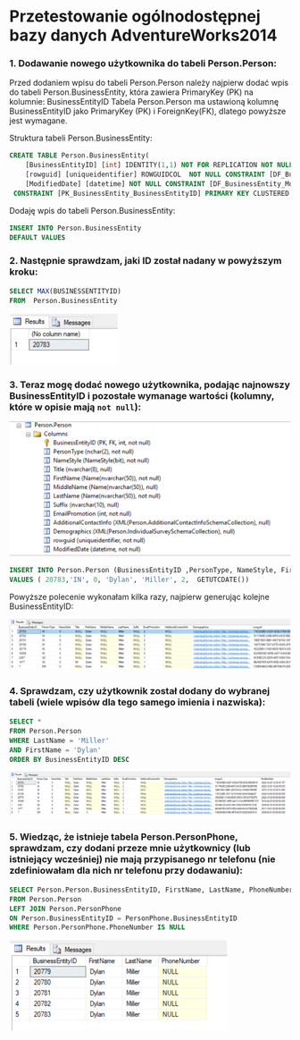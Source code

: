 # Przetestowanie ogólnodostępnej bazy danych AdventureWorks2014

### 1. Dodawanie nowego użytkownika do tabeli Person.Person:

Przed dodaniem wpisu do tabeli Person.Person należy najpierw dodać wpis do tabeli Person.BusinessEntity, która zawiera PrimaryKey (PK) na kolumnie: BusinessEntityID
Tabela Person.Person ma ustawioną kolumnę BusinessEntityID jako PrimaryKey (PK) i ForeignKey(FK), dlatego powyższe jest wymagane.
 
Struktura tabeli Person.BusinessEntity:

```sql
CREATE TABLE Person.BusinessEntity(
	[BusinessEntityID] [int] IDENTITY(1,1) NOT FOR REPLICATION NOT NULL,
	[rowguid] [uniqueidentifier] ROWGUIDCOL  NOT NULL CONSTRAINT [DF_BusinessEntity_rowguid]  DEFAULT (newid()),
	[ModifiedDate] [datetime] NOT NULL CONSTRAINT [DF_BusinessEntity_ModifiedDate]  DEFAULT (getdate()),
 CONSTRAINT [PK_BusinessEntity_BusinessEntityID] PRIMARY KEY CLUSTERED
```

Dodaję wpis do tabeli Person.BusinessEntity:

```sql
INSERT INTO Person.BusinessEntity 
DEFAULT VALUES
```
### 2. Następnie sprawdzam, jaki ID został nadany w powyższym kroku:

```sql
SELECT MAX(BUSINESSENTITYID)  
FROM  Person.BusinessEntity
```

![obrazek nr1](img/01.jpg)

### 3. Teraz mogę dodać nowego użytkownika, podając najnowszy BusinessEntityID i pozostałe wymanage wartości (kolumny, które w opisie mają `not null`):

![obrazek nr2](img/02.jpg)

```sql
INSERT INTO Person.Person (BusinessEntityID ,PersonType, NameStyle, FirstName, LastName, EmailPromotion, ModifiedDate) 
VALUES ( 20783,'IN', 0, 'Dylan', 'Miller', 2,  GETUTCDATE())
```

Powyższe polecenie wykonałam kilka razy, najpierw generując kolejne BusinessEntityID:

![obrazek nr3](img/03.jpg)

### 4. Sprawdzam, czy użytkownik został dodany do wybranej tabeli (wiele wpisów dla tego samego imienia i nazwiska):

```sql
SELECT *
FROM Person.Person
WHERE LastName = 'Miller'
AND FirstName = 'Dylan'
ORDER BY BusinessEntityID DESC
```

![obrazek nr4](img/04.jpg)

### 5. Wiedząc, że istnieje tabela Person.PersonPhone, sprawdzam, czy dodani przeze mnie użytkownicy (lub istniejący wcześniej) nie mają przypisanego nr telefonu (nie zdefiniowałam dla nich nr telefonu przy dodawaniu):

```sql
SELECT Person.Person.BusinessEntityID, FirstName, LastName, PhoneNumber
FROM Person.Person
LEFT JOIN Person.PersonPhone
ON Person.BusinessEntityID = PersonPhone.BusinessEntityID
WHERE Person.PersonPhone.PhoneNumber IS NULL
```

![obrazek nr5](img/05.jpg)
